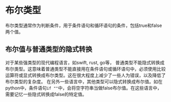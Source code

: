 # 布尔类型
布尔类型通常作为判断条件，用于条件语句和循环语句的条件，包括true和false两个值。

## 布尔值与普通类型的隐式转换
对于某些强类型的现代编程语言，如swift, rust, go等， 普通类型不能隐式转换成布尔类型。这意味着普通类型不能直接用在条件语句或循环语句中，必须使用比较运算符或显式转换成布尔类型。这在很大程度上减少了一些人为错误，以及降低了布尔类型的复杂度。
在另外一些语言中，其他类型可以隐式转换成布尔值。如在python中，条件语句`if ""`中，会将空字符串当做false布尔值。在这些语言中，需要记忆一些隐式转换成false的特定值。